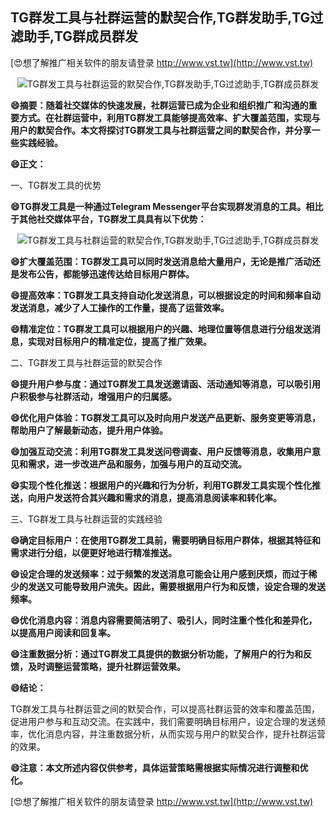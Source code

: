 ## **TG群发工具与社群运营的默契合作,TG群发助手,TG过滤助手,TG群成员群发**

[😍想了解推广相关软件的朋友请登录 http://www.vst.tw](http://www.vst.tw)

 <center><img src="https://vst.tw/MP4/tuiguang/png/1.png" alt="TG群发工具与社群运营的默契合作,TG群发助手,TG过滤助手,TG群成员群发"></center>

**😄摘要：随着社交媒体的快速发展，社群运营已成为企业和组织推广和沟通的重要方式。在社群运营中，利用TG群发工具能够提高效率、扩大覆盖范围，实现与用户的默契合作。本文将探讨TG群发工具与社群运营之间的默契合作，并分享一些实践经验。**

**😄正文：**

一、TG群发工具的优势

**😄TG群发工具是一种通过Telegram Messenger平台实现群发消息的工具。相比于其他社交媒体平台，TG群发工具具有以下优势：**

 <center><img src="https://vst.tw/MP4/tuiguang/png/0.png" alt="TG群发工具与社群运营的默契合作,TG群发助手,TG过滤助手,TG群成员群发"></center>

**😄扩大覆盖范围：TG群发工具可以同时发送消息给大量用户，无论是推广活动还是发布公告，都能够迅速传达给目标用户群体。**

**😄提高效率：TG群发工具支持自动化发送消息，可以根据设定的时间和频率自动发送消息，减少了人工操作的工作量，提高了运营效率。**

**😄精准定位：TG群发工具可以根据用户的兴趣、地理位置等信息进行分组发送消息，实现对目标用户的精准定位，提高了推广效果。**

二、TG群发工具与社群运营的默契合作

**😄提升用户参与度：通过TG群发工具发送邀请函、活动通知等消息，可以吸引用户积极参与社群活动，增强用户的归属感。**

**😄优化用户体验：TG群发工具可以及时向用户发送产品更新、服务变更等消息，帮助用户了解最新动态，提升用户体验。**

**😄加强互动交流：利用TG群发工具发送问卷调查、用户反馈等消息，收集用户意见和需求，进一步改进产品和服务，加强与用户的互动交流。**

**😄实现个性化推送：根据用户的兴趣和行为分析，利用TG群发工具实现个性化推送，向用户发送符合其兴趣和需求的消息，提高消息阅读率和转化率。**

三、TG群发工具与社群运营的实践经验

**😄确定目标用户：在使用TG群发工具前，需要明确目标用户群体，根据其特征和需求进行分组，以便更好地进行精准推送。**

**😄设定合理的发送频率：过于频繁的发送消息可能会让用户感到厌烦，而过于稀少的发送又可能导致用户流失。因此，需要根据用户行为和反馈，设定合理的发送频率。**

**😄优化消息内容：消息内容需要简洁明了、吸引人，同时注重个性化和差异化，以提高用户阅读和回复率。**

**😄注重数据分析：通过TG群发工具提供的数据分析功能，了解用户的行为和反馈，及时调整运营策略，提升社群运营效果。**

**😄结论：**

TG群发工具与社群运营之间的默契合作，可以提高社群运营的效率和覆盖范围，促进用户参与和互动交流。在实践中，我们需要明确目标用户，设定合理的发送频率，优化消息内容，并注重数据分析，从而实现与用户的默契合作，提升社群运营的效果。

**😄注意：本文所述内容仅供参考，具体运营策略需根据实际情况进行调整和优化。**

[😍想了解推广相关软件的朋友请登录 http://www.vst.tw](http://www.vst.tw)




